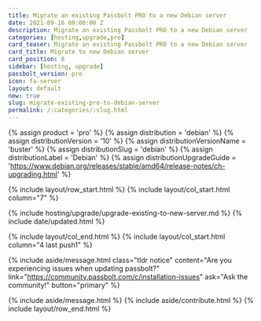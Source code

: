 ```yaml
---
title: Migrate an existing Passbolt PRO to a new Debian server 
date: 2021-09-16 00:00:00 Z
description: Migrate an existing Passbolt PRO to a new Debian server
categories: [hosting,upgrade,pro]
card_teaser: Migrate an existing Passbolt PRO to a new Debian server 
card_title: Migrate to new Debian server
card_position: 8
sidebar: [hosting, upgrade]
passbolt_version: pro
icon: fa-server
layout: default
new: true
slug: migrate-existing-pro-to-debian-server
permalink: /:categories/:slug.html
---
```


{% assign product = 'pro' %}
{% assign distribution = 'debian' %}
{% assign distributionVersion = '10' %}
{% assign distributionVersionName = 'buster' %}
{% assign distributionSlug = 'debian' %}
{% assign distributionLabel = 'Debian' %}
{% assign distributionUpgradeGuide = 'https://www.debian.org/releases/stable/amd64/release-notes/ch-upgrading.html' %}

{% include layout/row_start.html %}
{% include layout/col_start.html column="7" %}

{% include hosting/upgrade/upgrade-existing-to-new-server.md %}
{% include date/updated.html %}

{% include layout/col_end.html %}
{% include layout/col_start.html column="4 last push1" %}

{% include aside/message.html
    class="tldr notice"
    content="Are you experiencing issues when updating passbolt?"
    link="https://community.passbolt.com/c/installation-issues"
    ask="Ask the community!"
    button="primary"
%}

{% include aside/message.html %}
{% include aside/contribute.html %}
{% include layout/row_end.html %}
